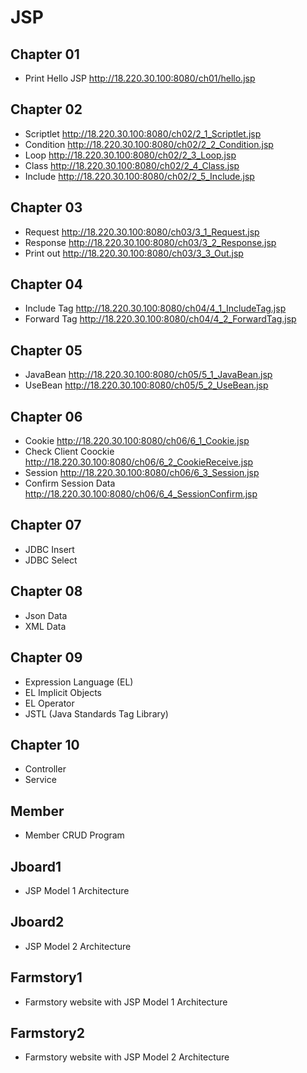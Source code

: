 # JSP

## Chapter 01
- Print Hello JSP http://18.220.30.100:8080/ch01/hello.jsp
## Chapter 02
- Scriptlet http://18.220.30.100:8080/ch02/2_1_Scriptlet.jsp
- Condition http://18.220.30.100:8080/ch02/2_2_Condition.jsp
- Loop http://18.220.30.100:8080/ch02/2_3_Loop.jsp
- Class http://18.220.30.100:8080/ch02/2_4_Class.jsp
- Include http://18.220.30.100:8080/ch02/2_5_Include.jsp
## Chapter 03
- Request http://18.220.30.100:8080/ch03/3_1_Request.jsp
- Response http://18.220.30.100:8080/ch03/3_2_Response.jsp
- Print out http://18.220.30.100:8080/ch03/3_3_Out.jsp
## Chapter 04
- Include Tag http://18.220.30.100:8080/ch04/4_1_IncludeTag.jsp
- Forward Tag http://18.220.30.100:8080/ch04/4_2_ForwardTag.jsp
## Chapter 05
- JavaBean http://18.220.30.100:8080/ch05/5_1_JavaBean.jsp
- UseBean http://18.220.30.100:8080/ch05/5_2_UseBean.jsp
## Chapter 06
- Cookie http://18.220.30.100:8080/ch06/6_1_Cookie.jsp
- Check Client Coockie http://18.220.30.100:8080/ch06/6_2_CookieReceive.jsp
- Session http://18.220.30.100:8080/ch06/6_3_Session.jsp
- Confirm Session Data http://18.220.30.100:8080/ch06/6_4_SessionConfirm.jsp
## Chapter 07
- JDBC Insert
- JDBC Select
## Chapter 08
- Json Data
- XML Data
## Chapter 09
- Expression Language (EL)
- EL Implicit Objects
- EL Operator
- JSTL (Java Standards Tag Library)
## Chapter 10
- Controller
- Service
## Member
- Member CRUD Program
## Jboard1
- JSP Model 1 Architecture
## Jboard2
- JSP Model 2 Architecture
## Farmstory1
- Farmstory website with JSP Model 1 Architecture
## Farmstory2
- Farmstory website with JSP Model 2 Architecture
